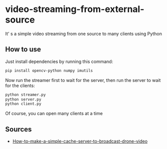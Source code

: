 # video-streaming-from-external-source

It' s a simple video streaming from one source to many clients using Python

## How to use

Just install dependencies by running this command:

```bash
pip install opencv-python numpy imutils
```

Now run the streamer first to wait for the server, then run the server to wait for the clients:

```bash
python streamer.py
python server.py
python client.py
```

Of course, you can open many clients at a time

## Sources

- [How-to-make-a-simple-cache-server-to-broadcast-drone-video](https://pyshine.com/How-to-make-a-simple-cache-server-to-broadcast-drone-video/)

